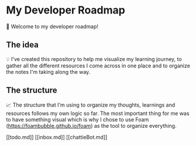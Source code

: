 # My Developer Roadmap

👋 Welcome to my developer roadmap!

## The idea

💡 I've created this repository to help me visualize my learning journey, to gather all the different resources I come across in one place and to organize the notes I'm taking along the way.

## The structure

📈 The structure that I'm using to organize my thoughts, learnings and resources follows my own logic so far. The most important thing for me was to have something visual which is why I chose to use Foam (https://foambubble.github.io/foam) as the tool to organize everything.

[[todo.md]]
[[inbox.md]]
[[chattieBot.md]]


